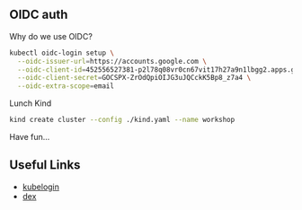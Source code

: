 ## OIDC auth
Why do we use OIDC?

```sh
kubectl oidc-login setup \
  --oidc-issuer-url=https://accounts.google.com \
  --oidc-client-id=452556527381-p2l78q08vr0cn67vit17h27a9n1lbgg2.apps.googleusercontent.com \
  --oidc-client-secret=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 \
  --oidc-extra-scope=email
```

Lunch Kind
```sh
kind create cluster --config ./kind.yaml --name workshop
```

Have fun...

## Useful Links

* [kubelogin](https://github.com/int128/kubelogin)
* [dex](https://dexidp.io/docs/kubernetes/)